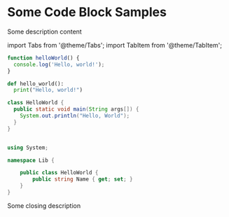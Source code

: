 # Some Code Block Samples

Some description content

import Tabs from '@theme/Tabs';
import TabItem from '@theme/TabItem';

<Tabs>
<TabItem value="js" label="JavaScript">

```js
function helloWorld() {
  console.log('Hello, world!');
}
```

</TabItem>
<TabItem value="py" label="Python">

```py
def hello_world():
  print("Hello, world!")
```

</TabItem>
<TabItem value="java" label="Java">

```java
class HelloWorld {
  public static void main(String args[]) {
    System.out.println("Hello, World");
  }
}
```

```csharp

using System;

namespace Lib {

    public class HelloWorld {
        public string Name { get; set; }
    }
}

```

</TabItem>
</Tabs>


Some closing description
